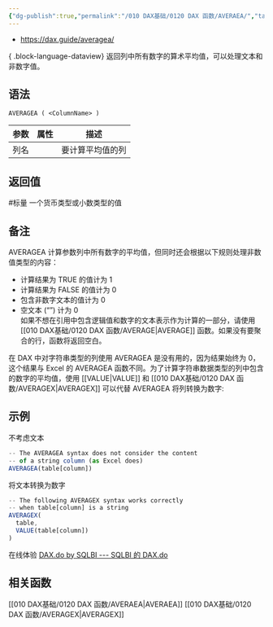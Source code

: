 ```yaml
---
{"dg-publish":true,"permalink":"/010 DAX基础/0120 DAX 函数/AVERAEA/","tags":["dax函数","聚合","标量"]}
---
```



- https://dax.guide/averagea/

{ .block-language-dataview}
返回列中所有数字的算术平均值，可以处理文本和非数字值。

## 语法

```DAX
AVERAGEA ( <ColumnName> )
```

| **参数** | **属性** | **描述**         |
| -------- | -------- | ---------------- |
| 列名     |          | 要计算平均值的列 |

## 返回值

#标量 一个货币类型或小数类型的值

## 备注
AVERAGEA 计算参数列中所有数字的平均值，但同时还会根据以下规则处理非数值类型的内容：  
- 计算结果为 TRUE 的值计为 1  
- 计算结果为 FALSE 的值计为 0  
- 包含非数字文本的值计为 0  
- 空文本 (“”) 计为 0  
如果不想在引用中包含逻辑值和数字的文本表示作为计算的一部分，请使用 [[010 DAX基础/0120 DAX 函数/AVERAGE\|AVERAGE]] 函数。如果没有要聚合的行，函数将返回空白。  
  
在 DAX 中对字符串类型的列使用 AVERAGEA 是没有用的，因为结果始终为 0，这个结果与 Excel 的 AVERAGEA 函数不同。为了计算字符串数据类型的列中包含的数字的平均值，使用 [[VALUE\|VALUE]] 和 [[010 DAX基础/0120 DAX 函数/AVERAGEX\|AVERAGEX]] 可以代替 AVERAGEA 将列转换为数字:  


## 示例
不考虑文本
```js
-- The AVERAGEA syntax does not consider the content
-- of a string column (as Excel does)
AVERAGEA(table[column])
```

将文本转换为数字
```js
-- The following AVERAGEX syntax works correctly
-- when table[column] is a string
AVERAGEX(
  table,
  VALUE(table[column])
)
```

在线体验
[DAX.do by SQLBI --- SQLBI 的 DAX.do](https://dax.do/n49enLdPYSdfRg/)

## 相关函数

[[010 DAX基础/0120 DAX 函数/AVERAEA\|AVERAEA]]
[[010 DAX基础/0120 DAX 函数/AVERAGEX\|AVERAGEX]]